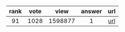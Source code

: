 
| rank | vote | view | answer | url |
|:-:|:-:|:-:|:-:|:-:|
|91|1028|1598877|1| [url](http://stackoverflow.com/questions/81584/what-ide-to-use-for-python) |
